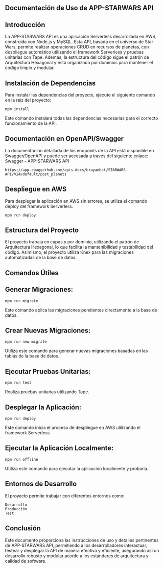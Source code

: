 ## Documentación de Uso de APP-STARWARS API
## Introducción
La APP-STARWARS API es una aplicación Serverless desarrollada en AWS, construida con Node.js y MySQL. Esta API, basada en el universo de Star Wars, permite realizar operaciones CRUD en recursos de planetas, con despliegue automático utilizando el framework Serverless y pruebas unitarias con Tape. Además, la estructura del código sigue el patrón de Arquitectura Hexagonal y está organizada por dominios para mantener el código limpio y modular.

## Instalación de Dependencias
Para instalar las dependencias del proyecto, ejecute el siguiente comando en la raíz del proyecto:

```
npm install
```
Este comando instalará todas las dependencias necesarias para el correcto funcionamiento de la API.

## Documentación en OpenAPI/Swagger
La documentación detallada de los endpoints de la API está disponible en Swagger/OpenAPI y puede ser accesada a través del siguiente enlace: Swagger - APP-STARWARS 
API
```
https://app.swaggerhub.com/apis-docs/brayanbst/STARWARS-API/V2#/default/post_planets
```
## Despliegue en AWS
Para desplegar la aplicación en AWS sin errores, se utiliza el comando deploy del framework Serverless.

```
npm run deploy
```
## Estructura del Proyecto
El proyecto trabaja en capas y por dominio, utilizando el patrón de Arquitectura Hexagonal, lo que facilita la mantenibilidad y testabilidad del código. Asimismo, el proyecto utiliza Knex para las migraciones automatizadas de la base de datos.

## Comandos Útiles
## Generar Migraciones:

```
npm run migrate
```
Este comando aplica las migraciones pendientes directamente a la base de datos.

## Crear Nuevas Migraciones:

```
npm run new migrate
```
Utiliza este comando para generar nuevas migraciones basadas en las tablas de la base de datos.

## Ejecutar Pruebas Unitarias:

```
npm run test
```
Realiza pruebas unitarias utilizando Tape.

## Desplegar la Aplicación:

```
npm run deploy
```
Este comando inicia el proceso de despliegue en AWS utilizando el framework Serverless.

## Ejecutar la Aplicación Localmente:

```
npm run offline
```
Utiliza este comando para ejecutar la aplicación localmente y probarla.

## Entornos de Desarrollo
El proyecto permite trabajar con diferentes entornos como:
```
Desarrollo
Producción
Test
```
## Conclusión
Este documento proporciona las instrucciones de uso y detalles pertinentes de APP-STARWARS API, permitiendo a los desarrolladores interactuar, testear y desplegar la API de manera efectiva y eficiente, asegurando así un desarrollo robusto y modular acorde a los estándares de arquitectura y calidad de software.
